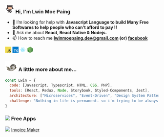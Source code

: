 <h3 align="left"><img src="https://github.com/lwinmoepaing/lwinmoepaing/blob/main/img/gitto.gif" width="30"> Hi, I'm Lwin Moe Paing </h3>

- 🤝 I’m looking for help with **Javascript Language to build Many Free Softwares to help people who can't afford to pay !!**
- 💬 Ask me about **React, React Native & Nodejs.**
- 📫 How to reach me **lwinmoepaing.dev@gmail.com (or) [facebook](https://www.facebook.com/lwin.im/)**

<code><img height="20" src="https://raw.githubusercontent.com/github/explore/80688e429a7d4ef2fca1e82350fe8e3517d3494d/topics/javascript/javascript.png"></code>
<code><img height="20" src="https://raw.githubusercontent.com/github/explore/80688e429a7d4ef2fca1e82350fe8e3517d3494d/topics/typescript/typescript.png"></code>
<code><img height="20" src="https://raw.githubusercontent.com/github/explore/80688e429a7d4ef2fca1e82350fe8e3517d3494d/topics/react/react.png"></code>
<code><img height="20" src="https://raw.githubusercontent.com/github/explore/80688e429a7d4ef2fca1e82350fe8e3517d3494d/topics/nodejs/nodejs.png"></code>    

### <img src="https://github.com/lwinmoepaing/lwinmoepaing/blob/main/img/katto.gif" width="40">   A little more about me...  
```javascript
const Lwin = {
  code: [Javascript, Typescript, HTML, CSS, PHP],
  tools: [React, Redux, Node, Storybook, Styled-Components, Jest],
  architecture: ["Microservices", "Event-Driven", "Design System Pattern"],
  challenge: "Nothing in life is permanent. so i'm trying to be always humble"
}
```

### <img src="https://media.giphy.com/media/kEYGzoUvSXbCNAs0ak/giphy.gif" width="40">  Free Apps
<img src="https://media.giphy.com/media/KHF2LH5zMtGxHMC3wB/giphy.gif" width="16"> [Invoice Maker](https://invoice-maker-six.vercel.app/)
